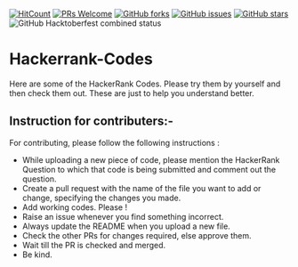 [![HitCount](http://hits.dwyl.com/swapnanildutta/Hackerrank-Codes.svg)](http://hits.dwyl.com/swapnanildutta/Hackerrank-Codes)
[![PRs Welcome](https://img.shields.io/badge/PRs-welcome-brightgreen.svg?style=flat-square)](http://makeapullrequest.com) 
[![GitHub forks](https://img.shields.io/github/forks/swapnanildutta/Hackerrank-Codes?style=flat-square)](https://github.com/swapnanildutta/Hackerrank-Codes/network)
[![GitHub issues](https://img.shields.io/github/issues/swapnanildutta/Hackerrank-Codes?style=flat-square)](https://github.com/swapnanildutta/Hackerrank-Codes/issues)
[![GitHub stars](https://img.shields.io/github/stars/swapnanildutta/Hackerrank-Codes?style=flat-square)](https://github.com/swapnanildutta/Hackerrank-Codes/stargazers)
![GitHub Hacktoberfest combined status](https://img.shields.io/github/hacktoberfest/2020/swapnanildutta/Hackerrank-Codes?color=%23072541&label=hacktoberfest%202020&style=flat-square)
# Hackerrank-Codes

Here are some of the HackerRank Codes. Please try them by yourself and then check them out. These are just to help you understand better.


## Instruction for contributers:-

For contributing, please follow the following instructions :

- While uploading a new piece of code, please mention the HackerRank Question to which that code is being submitted and comment out the question.
- Create a pull request with the name of the file you want to add or change, specifying the changes you made.
- Add working codes. Please !
- Raise an issue whenever you find something incorrect.
- Always update the README when you upload a new file.
- Check the other PRs for changes required, else approve them.
- Wait till the PR is checked and merged.
- Be kind.
